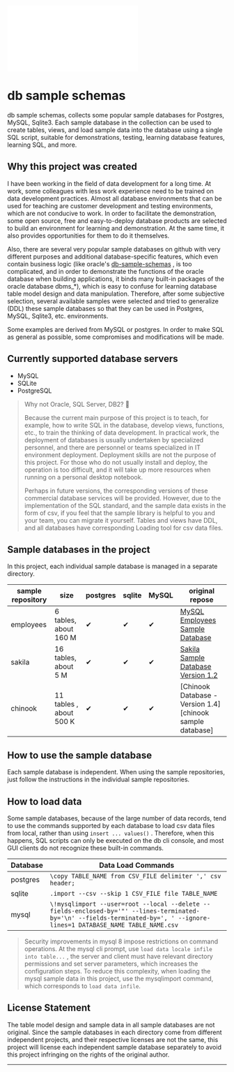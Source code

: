 ![说明-中文版本](./README_zh.md)

# db sample schemas

db sample schemas, collects some popular sample databases for Postgres, MySQL, Sqlite3. Each sample database in the collection can be used to create tables, views, and load sample data into the database using a single SQL script, suitable for demonstrations, testing, learning database features, learning SQL, and more.

## Why this project was created

I have been working in the field of data development for a long time. At work, some colleagues with less work experience need to be trained on data development practices. Almost all database environments that can be used for teaching are customer development and testing environments, which are not conducive to work. In order to facilitate the demonstration, some open source, free and easy-to-deploy database products are selected to build an environment for learning and demonstration. At the same time, it also provides opportunities for them to do it themselves.

Also, there are several very popular sample databases on github with very different purposes and additional database-specific features, which even contain business logic (like oracle's [db-sample-schemas][oracle sample schemas] , is too complicated, and in order to demonstrate the functions of the oracle database when building applications, it binds many built-in packages of the oracle database dbms_*), which is easy to confuse for learning database table model design and data manipulation. Therefore, after some subjective selection, several available samples were selected and tried to generalize (DDL) these sample databases so that they can be used in Postgres, MySQL, Sqlite3, etc. environments.

Some examples are derived from MySQL or postgres. In order to make SQL as general as possible, some compromises and modifications will be made.

## Currently supported database servers

* MySQL
* SQLite
* PostgreSQL

> Why not Oracle, SQL Server, DB2? 🤔
> 
> Because the current main purpose of this project is to teach, for example, how to write SQL in the database, develop views, functions, etc., to train the thinking of data development. In practical work, the deployment of databases is usually undertaken by specialized personnel, and there are personnel or teams specialized in IT environment deployment. Deployment skills are not the purpose of this project. For those who do not usually install and deploy, the operation is too difficult, and it will take up more resources when running on a personal desktop notebook.
>
> Perhaps in future versions, the corresponding versions of these commercial database services will be provided.
> However, due to the implementation of the SQL standard, and the sample data exists in the form of csv, if you feel that the sample library is helpful to you and your team, you can migrate it yourself. Tables and views have DDL, and all databases have corresponding Loading tool for csv data files.

## Sample databases in the project

In this project, each individual sample database is managed in a separate directory.

| sample repository | size | postgres | sqlite | MySQL | original repose
|-------------------|------|----------|--------|-------|-------
| employees         | 6 tables, about 160 M | ✔ | ✔ | ✔ | [MySQL Employees Sample Database][mysql sample employees]
| sakila            | 16 tables, about 5 M    | ✔ | ✔ | ✔ | [Sakila Sample Database Version 1.2][sakila sample database]
| chinook           | 11 tables , about 500 K | ✔ | ✔ | ✔ | [Chinook Database - Version 1.4][chinook sample database]

## How to use the sample database

Each sample database is independent. When using the sample repositories, just follow the instructions in the individual sample repositories.


## How to load data

Some sample databases, because of the large number of data records, tend to use the commands supported by each database to load csv data files from local, rather than using `insert ... values()` . Therefore, when this happens, SQL scripts can only be executed on the db cli console, and most GUI clients do not recognize these built-in commands.

| Database | Data Load Commands
|----------|------------
| postgres | `\copy TABLE_NAME from CSV_FILE delimiter ',' csv header;`
| sqlite   | `.import --csv --skip 1 CSV_FILE file TABLE_NAME`
| mysql    | `\!mysqlimport --user=root --local --delete --fields-enclosed-by='"' --lines-terminated-by='\n' --fields-terminated-by=', ' --ignore-lines=1 DATABASE_NAME TABLE_NAME.csv`

> Security improvements in mysql 8 impose restrictions on command operations. At the mysql cli prompt, use `load data locale infile into table...` , the server and client must have relevant directory permissions and set server parameters, which increases the configuration steps. To reduce this complexity, when loading the mysql sample data in this project, use the mysqlimport command, which corresponds to `load data infile`.

## License Statement

The table model design and sample data in all sample databases are not original. Since the sample databases in each directory come from different independent projects, and their respective licenses are not the same, this project will license each independent sample database separately to avoid this project infringing on the rights of the original author.

---
[mysql sample employees]: https://github.com/datacharmer/test_db
[oracle sample schemas]: https://github.com/oracle-samples/db-sample-schemas
[sakila sample database]: https://dev.mysql.com/doc/sakila/en/
